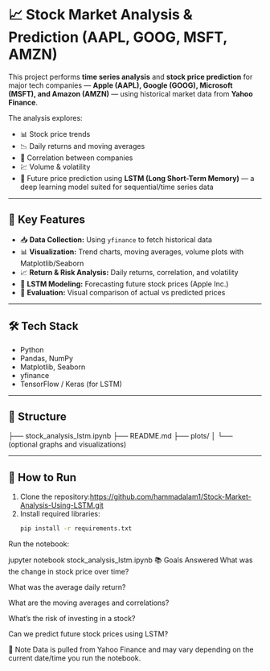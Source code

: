 # 📈 Stock Market Analysis & Prediction (AAPL, GOOG, MSFT, AMZN)

This project performs **time series analysis** and **stock price prediction** for major tech companies — **Apple (AAPL), Google (GOOG), Microsoft (MSFT), and Amazon (AMZN)** — using historical market data from **Yahoo Finance**.

The analysis explores:
- 📊 Stock price trends
- 📉 Daily returns and moving averages
- 🔗 Correlation between companies
- 💹 Volume & volatility
- 🔮 Future price prediction using **LSTM (Long Short-Term Memory)** — a deep learning model suited for sequential/time series data

---

## 🚀 Key Features

- 📥 **Data Collection:** Using `yfinance` to fetch historical data
- 📊 **Visualization:** Trend charts, moving averages, volume plots with Matplotlib/Seaborn
- 📈 **Return & Risk Analysis:** Daily returns, correlation, and volatility
- 🧠 **LSTM Modeling:** Forecasting future stock prices (Apple Inc.)
- 🧪 **Evaluation:** Visual comparison of actual vs predicted prices

---

## 🛠️ Tech Stack

- Python
- Pandas, NumPy
- Matplotlib, Seaborn
- yfinance
- TensorFlow / Keras (for LSTM)

---

## 📂 Structure

├── stock_analysis_lstm.ipynb
├── README.md
├── plots/
│ └── (optional graphs and visualizations)



---

## 📌 How to Run

1. Clone the repository:https://github.com/hammadalam1/Stock-Market-Analysis-Using-LSTM.git
2. Install required libraries:
   ```bash
   pip install -r requirements.txt
Run the notebook:


jupyter notebook stock_analysis_lstm.ipynb
📚 Goals Answered
What was the change in stock price over time?

What was the average daily return?

What are the moving averages and correlations?

What’s the risk of investing in a stock?

Can we predict future stock prices using LSTM?

📍 Note
Data is pulled from Yahoo Finance and may vary depending on the current date/time you run the notebook.

